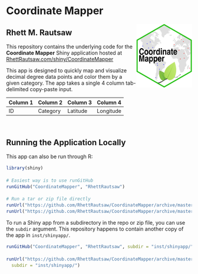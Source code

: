 # Coordinate Mapper
<img align="right" src="www/CoordinateMapper.png" width=150>

## Rhett M. Rautsaw

This repository contains the underlying code for the **Coordinate Mapper** Shiny application hosted at 
[RhettRautsaw.com/shiny/CoordinateMapper](https://RhettRautsaw.com/shiny/CoordinateMapper/)

This app is designed to quickly map and visualize decimal degree data points and color them by a given category. The app takes a single 4 column tab-delimited copy-paste input. 

| Column 1 | Column 2 | Column 3 | Column 4  |
|----------|----------|----------|-----------|
|    ID    | Category | Latitude | Longitude |

<br>

## Running the Application Locally

This app can also be run through R:

```R
library(shiny)

# Easiest way is to use runGitHub
runGitHub("CoordinateMapper", "RhettRautsaw")

# Run a tar or zip file directly
runUrl("https://github.com/RhettRautsaw/CoordinateMapper/archive/master.tar.gz")
runUrl("https://github.com/RhettRautsaw/CoordinateMapper/archive/master.zip")
```

To run a Shiny app from a subdirectory in the repo or zip file, you can use the `subdir` argument. This repository happens to contain another copy of the app in `inst/shinyapp/`.

```R
runGitHub("CoordinateMapper", "RhettRautsaw", subdir = "inst/shinyapp/")

runUrl("https://github.com/RhettRautsaw/CoordinateMapper/archive/master.tar.gz",
  subdir = "inst/shinyapp/")
```
